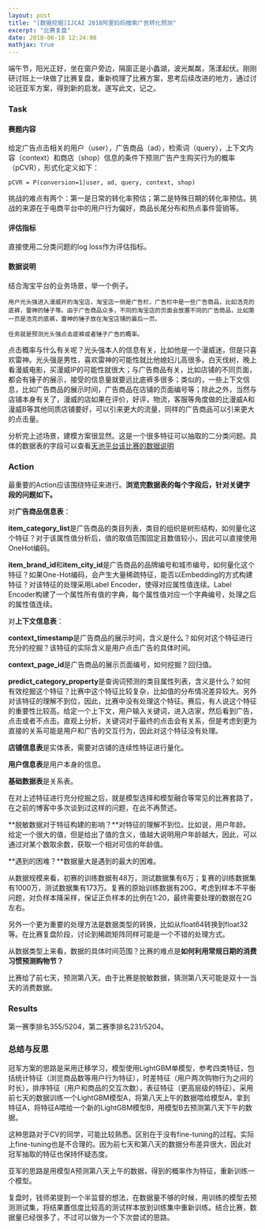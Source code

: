 ```yaml
---
layout: post
title: "[数据挖掘]IJCAI 2018阿里妈妈搜索广告转化预测"
excerpt: "比赛复盘"
date: 2018-06-18 12:24:00
mathjax: true
---
```


端午节，阳光正好，坐在窗户旁边，隔窗正是小蠡湖，波光粼粼，荡漾起伏。刚刚研讨班上一块做了比赛复盘，重新梳理了比赛方案，思考后续改进的地方，通过讨论冠亚军方案，得到新的启发。遂写此文，记之。

### Task

#### 赛题内容

给定广告点击相关的用户（user），广告商品（ad），检索词（query），上下文内容（context）和商店（shop）信息的条件下预测广告产生购买行为的概率（pCVR），形式化定义如下：

    pCVR = P(conversion=1|user, ad, query, context, shop)

挑战的难点有两个：第一是日常的转化率预估；第二是特殊日期的转化率预估。挑战的来源在于电商平台中的用户行为偏好，商品长尾分布和热点事件营销等。

#### 评估指标

直接使用二分类问题的log loss作为评估指标。

#### 数据说明

结合淘宝平台的业务场景，举一个例子。
    
    用户光头强进入漫威开的淘宝店，淘宝店一侧是广告栏，广告栏中是一些广告商品，比如浩克的底裤，雷神的锤子等。由于广告商品众多，不同的淘宝店的页面会放置不同的广告商品，比如第一页是浩克的底裤，雷神的锤子放在淘宝店铺的最后一页。

    任务就是预测光头强点击底裤或者锤子广告的概率。

点击概率与什么有关呢？光头强本人的信息有关，比如他是一个漫威迷，但是只喜欢雷神。光头强是男性，喜欢雷神的可能性就比他媳妇儿高很多。白天伐树，晚上看漫威电影，买漫威IP的可能性就很大；与广告商品有关，比如店铺的不同页面，都会有锤子的展示，接受的信息量就要远比底裤多很多；类似的，一些上下文信息，比如广告商品的展示时间，广告商品在店铺的页面编号等；除此之外，当然与店铺本身有关了，漫威的店如果在评价，好评，物流，客服等角度做的比漫威A和漫威B等其他同质店铺要好，可以引来更大的流量，同样的广告商品可以引来更大的点击量。

分析完上述场景，建模方案很显然。这是一个很多特征可以抽取的二分类问题。具体的数据表的字段可以查看[天池平台该比赛的数据说明](https://tianchi.aliyun.com/competition/information.htm?spm=5176.11165320.5678.2.327b6602oVPrkn&raceId=231647)

### Action

最重要的Action应该围绕特征来进行。**浏览完数据表的每个字段后，针对关键字段的问题如下。**

对**广告商品信息表**：

**item\_category\_list**是广告商品的类目列表，类目的组织是树形结构，如何量化这个特征？对于该属性值分析后，值的取值范围固定且数值较小，因此可以直接使用OneHot编码。

**item\_brand\_id**和**item\_city\_id**是广告商品的品牌编号和城市编号，如何量化这个特征？如果One-Hot编码，会产生大量稀疏特征，能否以Embedding的方式构建特征？对该特征的处理采用Label Encoder，使得对应属性值连续。Label Encoder构建了一个属性所有值的字典，每个属性值对应一个字典编号，处理之后的属性值连续。

对**上下文信息表**：

**context\_timestamp**是广告商品的展示时间，含义是什么？如何对这个特征进行充分的挖掘？该特征的实际含义是用户点击广告的具体时间。

**context\_page\_id**是广告商品的展示页面编号，如何挖掘？回归值。

**predict\_category\_property**是查询词预测的类目属性列表，含义是什么？如何有效挖掘这个特征？比赛中这个特征比较复杂，比如值的分布情况差异较大。另外对该特征的理解不到位，因此，比赛中没有处理这个特征。赛后，有人说这个特征的重要性比较高。给定一个上下文，用户输入关键词，进入店家，然后看到广告，点击或者不点击。直观上分析，关键词对于最终的点击会有关系，但是考虑到更为直接的关系可能是用户和广告的交互行为，因此对这个特征没有处理。

**店铺信息表**是实体表，需要对店铺的连续性特征进行量化。

**用户信息表**是用户本身的信息。

**基础数据表**是关系表。

在对上述特征进行充分挖掘之后，就是模型选择和模型融合等常见的比赛套路了，在之前的博客中多次谈到过这样的问题，在此不再赘述。

**脱敏数据对于特征构建的影响？**对特征的理解不到位。比如说，用户年龄。给定一个很大的值，但是给出了值的含义，值越大说明用户年龄越大，因此，可以通过对某个数取余数，获取一个相对可信的年龄值。

**遇到的困难？**数据量大是遇到的最大的困难。

从数据规模来看，初赛的训练数据有48万，测试数据集有6万；复赛的训练数据集有1000万，测试数据集有173万。复赛的原始训练数据有20G，考虑到样本不平衡问题，对负样本降采样，保证正负样本的比例在1:20，最终需要处理的数据在2G左右。

另外一个更为重要的处理方法是数据类型的转换，比如从float64转换到float32等。在比赛复盘阶段，讨论到稀疏矩阵同样可能是一个不错的处理方式。

从数据类型上来看，数据的具体时间范围？比赛的难点是**如何利用常规日期的消费习惯预测购物节？**

比赛给了前七天，预测第八天。由于比赛是脱敏数据，猜测第八天可能是双十一当天的消费数据。

### Results

第一赛季排名355/5204，第二赛季排名231/5204。

### 总结与反思

冠军方案的思路是采用迁移学习，模型使用LightGBM单模型，参考四类特征，包括统计特征（浏览商品数等用户行为特征），时差特征（用户两次购物行为之间的时长），排序特征（用户和商品的交互次数），表征特征（更高层级的特征）。采用前七天的数据训练一个LightGBM模型A，将第八天上午的数据喂给模型A，拿到特征A，将特征A喂给一个新的LightGBM模型B，用模型B去预测第八天下午的数据。

这种思路对于CV的同学，可能比较熟悉。区别在于没有fine-tuning的过程。实际上fine-tuning也是不合理的。因为前七天和第八天的数据分布差异很大，因此对冠军抽取的特征也保持怀疑态度。

亚军的思路是用模型A预测第八天上午的数据，得到的概率作为特征，重新训练一个模型。

复盘时，钱师弟提到一个半监督的想法，在数据量不够的时候，用训练的模型去预测测试集，将结果置信度比较高的测试样本放到训练集中重新训练。结合比赛，数据量已经很多了，不过可以做为一个下次尝试的思路。